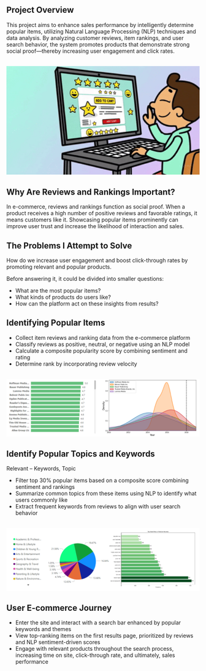 ## Project Overview
This project aims to enhance sales performance by intelligently determine popular items, utilizing Natural Language Processing (NLP) techniques and data analysis. By analyzing customer reviews, item rankings, and user search behavior, the system promotes products that demonstrate strong social proof—thereby increasing user engagement and click rates.

<br>

<div align="center">
  
<img src="buy_now.gif" width="600">

</div>

## Why Are Reviews and Rankings Important?
In e-commerce, reviews and rankings function as social proof. When a product receives a high number of positive reviews and favorable ratings, it means customers like it. Showcasing popular items prominently can improve user trust and increase the likelihood of interaction and sales.


## The Problems I Attempt to Solve
How do we increase user engagement and boost click-through rates by promoting relevant and popular products.

Before answering it, it could be divided into smaller questions:
- What are the most popular items?
- What kinds of products do users like?
- How can the platform act on these insights from results?

## Identifying Popular Items
- Collect item reviews and ranking data from the e-commerce platform  
- Classify reviews as positive, neutral, or negative using an NLP model  
- Calculate a composite popularity score by combining sentiment and rating  
- Determine rank by incorporating review velocity  

<br>

<div align="center">
  
<img src="graph1.png" width="600">

</div>

## Identify Popular Topics and Keywords  
Relevant – Keywords, Topic  
- Filter top 30% popular items based on a composite score combining sentiment and rankings  
- Summarize common topics from these items using NLP to identify what users commonly like  
- Extract frequent keywords from reviews to align with user search behavior  

<br>

<div align="center">
  
<img src="graph2.png" width="600">

</div>

## User E-commerce Journey
- Enter the site and interact with a search bar enhanced by popular keywords and themes  
- View top-ranking items on the first results page, prioritized by reviews and NLP sentiment-driven scores  
- Engage with relevant products throughout the search process, increasing time on site, click-through rate, and ultimately, sales performance  
